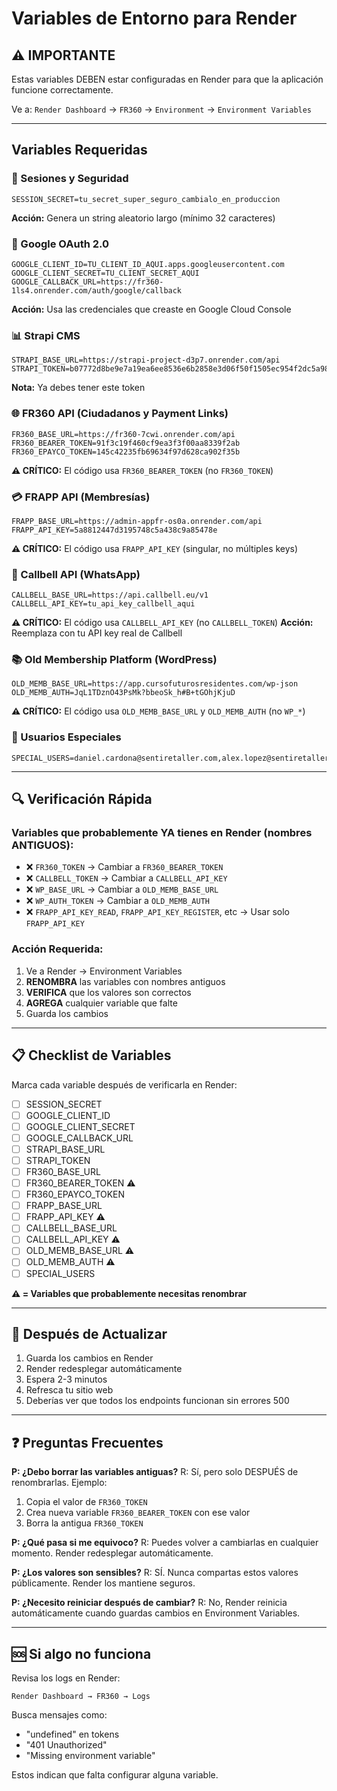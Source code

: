 # Variables de Entorno para Render

## ⚠️ IMPORTANTE
Estas variables DEBEN estar configuradas en Render para que la aplicación funcione correctamente.

Ve a: `Render Dashboard` → `FR360` → `Environment` → `Environment Variables`

---

## Variables Requeridas

### 🔐 Sesiones y Seguridad
```
SESSION_SECRET=tu_secret_super_seguro_cambialo_en_produccion
```
**Acción:** Genera un string aleatorio largo (mínimo 32 caracteres)

### 🔑 Google OAuth 2.0
```
GOOGLE_CLIENT_ID=TU_CLIENT_ID_AQUI.apps.googleusercontent.com
GOOGLE_CLIENT_SECRET=TU_CLIENT_SECRET_AQUI
GOOGLE_CALLBACK_URL=https://fr360-1ls4.onrender.com/auth/google/callback
```
**Acción:** Usa las credenciales que creaste en Google Cloud Console

### 📊 Strapi CMS
```
STRAPI_BASE_URL=https://strapi-project-d3p7.onrender.com/api
STRAPI_TOKEN=b07772d8be9e7a19ea6ee8536e6b2858e3d06f50f1505ec954f2dc5a98b240a0c7f53fd65c9b90f0edac2336b88294591eab7b28f455389830cfebf90f3a4718d31e2b029be1b1708c6b235a842d514e8e504517e4791a53d1bcf1c1fb4808deddc6c6adc2af3c10c2b5a7bc090519928210752e7a879fa132a0513e6fe045e6
```
**Nota:** Ya debes tener este token

### 🌐 FR360 API (Ciudadanos y Payment Links)
```
FR360_BASE_URL=https://fr360-7cwi.onrender.com/api
FR360_BEARER_TOKEN=91f3c19f460cf9ea3f3f00aa8339f2ab
FR360_EPAYCO_TOKEN=145c42235fb69634f97d628ca902f35b
```
**⚠️ CRÍTICO:** El código usa `FR360_BEARER_TOKEN` (no `FR360_TOKEN`)

### 💳 FRAPP API (Membresías)
```
FRAPP_BASE_URL=https://admin-appfr-os0a.onrender.com/api
FRAPP_API_KEY=5a8812447d3195748c5a438c9a85478e
```
**⚠️ CRÍTICO:** El código usa `FRAPP_API_KEY` (singular, no múltiples keys)

### 💬 Callbell API (WhatsApp)
```
CALLBELL_BASE_URL=https://api.callbell.eu/v1
CALLBELL_API_KEY=tu_api_key_callbell_aqui
```
**⚠️ CRÍTICO:** El código usa `CALLBELL_API_KEY` (no `CALLBELL_TOKEN`)
**Acción:** Reemplaza con tu API key real de Callbell

### 📚 Old Membership Platform (WordPress)
```
OLD_MEMB_BASE_URL=https://app.cursofuturosresidentes.com/wp-json
OLD_MEMB_AUTH=JqL1TDznO43PsMk?bbeoSk_h#B+tGOhjKjuD
```
**⚠️ CRÍTICO:** El código usa `OLD_MEMB_BASE_URL` y `OLD_MEMB_AUTH` (no `WP_*`)

### 👥 Usuarios Especiales
```
SPECIAL_USERS=daniel.cardona@sentiretaller.com,alex.lopez@sentiretaller.com
```

---

## 🔍 Verificación Rápida

### Variables que probablemente YA tienes en Render (nombres ANTIGUOS):
- ❌ `FR360_TOKEN` → Cambiar a `FR360_BEARER_TOKEN`
- ❌ `CALLBELL_TOKEN` → Cambiar a `CALLBELL_API_KEY`
- ❌ `WP_BASE_URL` → Cambiar a `OLD_MEMB_BASE_URL`
- ❌ `WP_AUTH_TOKEN` → Cambiar a `OLD_MEMB_AUTH`
- ❌ `FRAPP_API_KEY_READ`, `FRAPP_API_KEY_REGISTER`, etc → Usar solo `FRAPP_API_KEY`

### Acción Requerida:
1. Ve a Render → Environment Variables
2. **RENOMBRA** las variables con nombres antiguos
3. **VERIFICA** que los valores son correctos
4. **AGREGA** cualquier variable que falte
5. Guarda los cambios

---

## 📋 Checklist de Variables

Marca cada variable después de verificarla en Render:

- [ ] SESSION_SECRET
- [ ] GOOGLE_CLIENT_ID
- [ ] GOOGLE_CLIENT_SECRET
- [ ] GOOGLE_CALLBACK_URL
- [ ] STRAPI_BASE_URL
- [ ] STRAPI_TOKEN
- [ ] FR360_BASE_URL
- [ ] FR360_BEARER_TOKEN ⚠️
- [ ] FR360_EPAYCO_TOKEN
- [ ] FRAPP_BASE_URL
- [ ] FRAPP_API_KEY ⚠️
- [ ] CALLBELL_BASE_URL
- [ ] CALLBELL_API_KEY ⚠️
- [ ] OLD_MEMB_BASE_URL ⚠️
- [ ] OLD_MEMB_AUTH ⚠️
- [ ] SPECIAL_USERS

**⚠️ = Variables que probablemente necesitas renombrar**

---

## 🚀 Después de Actualizar

1. Guarda los cambios en Render
2. Render redesplegar automáticamente
3. Espera 2-3 minutos
4. Refresca tu sitio web
5. Deberías ver que todos los endpoints funcionan sin errores 500

---

## ❓ Preguntas Frecuentes

**P: ¿Debo borrar las variables antiguas?**
R: Sí, pero solo DESPUÉS de renombrarlas. Ejemplo:
   1. Copia el valor de `FR360_TOKEN`
   2. Crea nueva variable `FR360_BEARER_TOKEN` con ese valor
   3. Borra la antigua `FR360_TOKEN`

**P: ¿Qué pasa si me equivoco?**
R: Puedes volver a cambiarlas en cualquier momento. Render redesplegar automáticamente.

**P: ¿Los valores son sensibles?**
R: SÍ. Nunca compartas estos valores públicamente. Render los mantiene seguros.

**P: ¿Necesito reiniciar después de cambiar?**
R: No, Render reinicia automáticamente cuando guardas cambios en Environment Variables.

---

## 🆘 Si algo no funciona

Revisa los logs en Render:
```
Render Dashboard → FR360 → Logs
```

Busca mensajes como:
- "undefined" en tokens
- "401 Unauthorized"
- "Missing environment variable"

Estos indican que falta configurar alguna variable.
